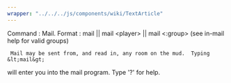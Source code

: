 ```yaml
---
wrapper: "../../../js/components/wiki/TextArticle"
---
```

Command : Mail.
Format : mail || mail &lt;player&gt; || mail &lt;:group&gt; (see in-mail help for valid groups)

     Mail may be sent from, and read in, any room on the mud.  Typing &lt;mail&gt;
will enter you into the mail program.  Type '?' for help.
